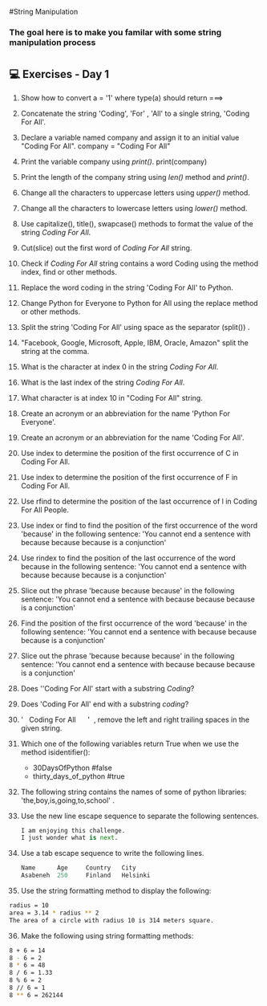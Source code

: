 #String Manipulation
### The goal here is to make you familar with some string manipulation process

#
## 💻 Exercises - Day 1

1. Show how to convert a = '1'  where type(a) should return ===> <class int>

2. Concatenate the string 'Coding', 'For' , 'All' to a single string, 'Coding For All'.



3. Declare a variable named company and assign it to an initial value "Coding For All".
company = "Coding For All"
4. Print the variable company using _print()_.
print(company)
5. Print the length of the company string using _len()_ method and _print()_.

6. Change all the characters to uppercase letters using _upper()_ method.

7. Change all the characters to lowercase letters using _lower()_ method.

8. Use capitalize(), title(), swapcase() methods to format the value of the string _Coding For All_.

9. Cut(slice) out the first word of _Coding For All_ string. 

10. Check if _Coding For All_ string contains a word Coding using the method index, find or other methods. 


11. Replace the word coding in the string 'Coding For All' to Python.

12. Change Python for Everyone to Python for All using the replace method or other methods.

13. Split the string 'Coding For All' using space as the separator (split()) .

14. "Facebook, Google, Microsoft, Apple, IBM, Oracle, Amazon" split the string at the comma.

15. What is the character at index 0 in the string _Coding For All_.

16. What is the last index of the string _Coding For All_.

17. What character is at index 10 in "Coding For All" string.

18. Create an acronym or an abbreviation for the name 'Python For Everyone'.

19. Create an acronym or an abbreviation for the name 'Coding For All'.

20. Use index to determine the position of the first occurrence of C in Coding For All.

 21. Use index to determine the position of the first occurrence of F in Coding For All.

22. Use rfind to determine the position of the last occurrence of l in Coding For All People.

23. Use index or find to find the position of the first occurrence of the word 'because' in the following sentence: 'You cannot end a sentence with because because because is a conjunction'

24. Use rindex to find the position of the last occurrence of the word because in the following sentence: 'You cannot end a sentence with because because because is a conjunction'

25. Slice out the phrase 'because because because' in the following sentence: 'You cannot end a sentence with because because because is a conjunction'

26. Find the position of the first occurrence of the word 'because' in the following sentence: 'You cannot end a sentence with because because because is a conjunction'

27. Slice out the phrase 'because because because' in the following sentence: 'You cannot end a sentence with because because because is a conjunction'

28. Does '\'Coding For All' start with a substring _Coding_?

29. Does 'Coding For All' end with a substring _coding_?

30. '&nbsp;&nbsp; Coding For All &nbsp;&nbsp;&nbsp; &nbsp;' &nbsp;, remove the left and right trailing spaces in the given string.

31. Which one of the following variables return True when we use the method isidentifier():
    - 30DaysOfPython #false
    - thirty_days_of_python #true


32. The following string contains the names of some of python libraries: 'the,boy,is,going,to,school' .

33. Use the new line escape sequence to separate the following sentences.
    ```py
    I am enjoying this challenge.
    I just wonder what is next.
    ```

34. Use a tab escape sequence to write the following lines.
    ```py
    Name      Age     Country   City
    Asabeneh  250     Finland   Helsinki
    ```

35. Use the string formatting method to display the following:

```sh
radius = 10
area = 3.14 * radius ** 2
The area of a circle with radius 10 is 314 meters square.
```


36. Make the following using string formatting methods:

```sh
8 + 6 = 14
8 - 6 = 2
8 * 6 = 48
8 / 6 = 1.33
8 % 6 = 2
8 // 6 = 1
8 ** 6 = 262144
```
